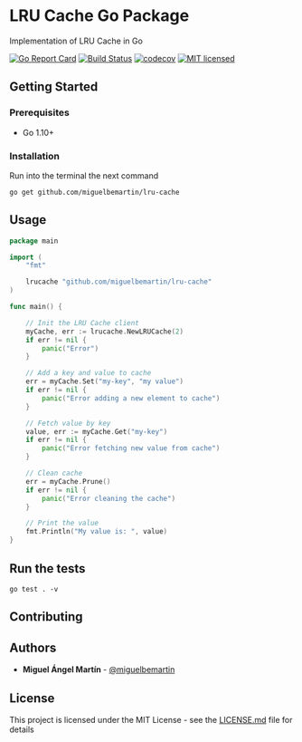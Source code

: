 # LRU Cache Go Package

Implementation of LRU Cache in Go

[![Go Report Card](https://goreportcard.com/badge/github.com/miguelbemartin/lru-cache)](https://goreportcard.com/report/github.com/miguelbemartin/lru-cache)
[![Build Status](https://travis-ci.org/miguelbemartin/lru-cache.svg?branch=master)](https://travis-ci.org/miguelbemartin/lru-cache)
[![codecov](https://codecov.io/gh/miguelbemartin/lru-cache/branch/master/graph/badge.svg)](https://codecov.io/gh/miguelbemartin/lru-cache)
[![MIT licensed](https://img.shields.io/badge/license-MIT-blue.svg)](https://raw.githubusercontent.com/miguelbemartin/lru-cache/master/LICENSE)

## Getting Started

### Prerequisites
- Go 1.10+

### Installation
Run into the terminal the next command

```
go get github.com/miguelbemartin/lru-cache
```

## Usage
```go
package main

import (
	"fmt"

	lrucache "github.com/miguelbemartin/lru-cache"
)

func main() {

	// Init the LRU Cache client
	myCache, err := lrucache.NewLRUCache(2)
	if err != nil {
		panic("Error")
	}

	// Add a key and value to cache
	err = myCache.Set("my-key", "my value")
	if err != nil {
		panic("Error adding a new element to cache")
	}

	// Fetch value by key
	value, err := myCache.Get("my-key")
	if err != nil {
		panic("Error fetching new value from cache")
	}

	// Clean cache
	err = myCache.Prune()
	if err != nil {
		panic("Error cleaning the cache")
	}

	// Print the value
	fmt.Println("My value is: ", value)
}


```

## Run the tests
```
go test . -v
```

## Contributing

## Authors
* **Miguel Ángel Martín** - [@miguelbemartin](https://twitter.com/miguelbemartin)

## License
This project is licensed under the MIT License - see the [LICENSE.md](LICENSE.md) file for details
